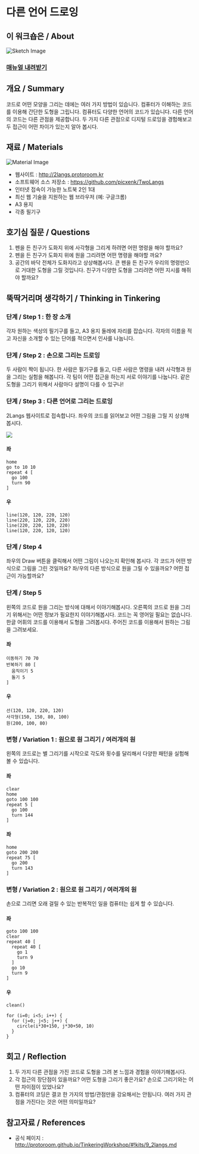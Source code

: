 # 다른 언어 드로잉

## 이 워크숍은 / About
![Sketch Image](images/2langs_top.png)

### [매뉴얼 내려받기](pdf/9_2langs.pdf) 

## 개요 / Summary
  코드로 어떤 모양을 그리는 데에는 여러 가지 방법이 있습니다. 컴퓨터가 이해하는 코드를 이용해 간단한 도형을 그립니다. 컴퓨터도 다양한 언어의 코드가 있습니다. 다른 언어의 코드는 다른 관점을 제공합니다. 두 가지 다른 관점으로 디지털 드로잉을 경험해보고 두 접근이 어떤 차이가 있는지 알아 봅시다.

## 재료 / Materials
![Material Image](images/2langs_m.png)

 * 웹사이트 : http://2langs.protoroom.kr
  * 소프트웨어 소스 저장소 : https://github.com/picxenk/TwoLangs
 * 인터넷 접속이 가능한 노트북 2인 1대
 * 최신 웹 기술을 지원하는 웹 브라우저 (예: 구글크롬)
 * A3 용지
 * 각종 필기구


## 호기심 질문 / Questions

1. 펜을 든 친구가 도화지 위에 사각형을 그리게 하려면 어떤 명령을 해야 할까요?
1. 펜을 든 친구가 도화지 위에 원을 그리려면 어떤 명령을 해야할 까요?
1. 공간의 바닥 전체가 도화지라고 상상해봅시다. 큰 펜을 든 친구가 우리의 명령만으로 거대한 도형을 그릴 것입니다. 친구가 다양한 도형을 그리려면 어떤 지시를 해쥐야 할까요?



## 뚝딱거리며 생각하기 / Thinking in Tinkering

### 단계 / Step 1 : 한 장 소개
각자 원하는 색상의 필기구를 들고, A3 용지 둘레에 자리를 잡습니다. 
각자의 이름을 적고 자신을 소개할 수 있는 단어를 적으면서 
인사를 나눕니다.

### 단계 / Step 2 : 손으로 그리는 드로잉
두 사람이 짝이 됩니다.
한 사람은 필기구를 들고, 다른 사람은 명령을 내려
사각형과 원을 그리는 실험을 해봅니다.
각 팀이 어떤 접근을 하는지 서로 이야기를 나눕니다. 
같은 도형을 그리기 위해서 사람마다 설명이 다를 수 있구나!

### 단계 / Step 3 : 다른 언어로 그리는 드로잉
2Langs 웹사이트로 접속합니다.
좌우의 코드를 읽어보고 어떤 그림을 그릴 지 상상해봅시다. 

![](images/2langs_s3.png)

#### 좌
```
home
go to 10 10 
repeat 4 [
  go 100 
  turn 90
] 
```
#### 우
```
line(120, 120, 220, 120) 
line(220, 120, 220, 220) 
line(220, 220, 120, 220) 
line(120, 220, 120, 120)
```

### 단계 / Step 4
좌우의 Draw 버튼을 클릭해서 어떤 그림이 나오는지 확인해 봅시다.
각 코드가 어떤 방식으로 그림을 그린 것일까요?
좌/우의 다른 방식으로 원을 그릴 수 있을까요?
어떤 접근이 가능할까요?

### 단계 / Step 5
왼쪽의 코드로 원을 그리는 방식에 대해서 이야기해봅시다. 오른쪽의 코드로 원을 그리기 위해서는 어떤 정보가 필요한지 이야기해봅시다. 코드는 꼭 영어일 필요는 없습니다. 한글 어휘의 코드를 이용해서 도형을 그려봅시다. 주어진 코드를 이용해서 원하는 그림을 그려보세요. 

#### 좌
```
이동하기 70 70 
반복하기 80 [
  움직이기 5 
  돌기 5
]
```
#### 우
```
선(120, 120, 220, 120) 
사각형(150, 150, 80, 100)
원(200, 100, 80)
```

### 변형 / Variation 1 : 원으로 원 그리기 / 여러개의 원
왼쪽의 코드로는 별 그리기를 시작으로 각도와 횟수를 달리해서 다양한 패턴을 실험해 볼 수 있습니다.

#### 좌
```
clear
home
goto 100 100 
repeat 5 [
  go 100 
  turn 144
]
```
#### 좌
```
home
goto 200 200 
repeat 75 [
  go 200
  turn 143 
]
```

### 변형 / Variation 2 : 원으로 원 그리기 / 여러개의 원
손으로 그리면 오래 걸릴 수 있는 반복적인 일을 컴퓨터는 쉽게 할 수 있습니다.

#### 좌
```
goto 100 100 
clear 
repeat 40 [
  repeat 40 [ 
    go 1
    turn 9
  ]
  go 10
  turn 9 
]
```
#### 우
```
clean()

for (i=0; i<5; i++) {
  for (j=0; j<5; j++) {
    circle(i*30+150, j*30+50, 10)
  }
}
```

## 회고 / Reflection
1. 두 가지 다른 관점을 가진 코드로 도형을 그려 본 느낌과 경험을 이야기해봅시다. 
1. 각 접근의 장단점이 있을까요? 어떤 도형을 그리기 좋은가요? 손으로 그리기와는 어떤 차이점이 있었나요?
1. 컴퓨터의 코딩은 결코 한 가지의 방법/관점만을 강요해서는 안됩니다. 여러 가지 관점을 가진다는 것은 어떤 의미일까요?

## 참고자료 / References
 * 공식 페이지 : http://protoroom.github.io/TinkeringWorkshop/#!kits/9_2langs.md

